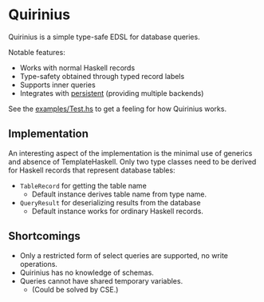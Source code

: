 # Quirinius

Quirinius is a simple type-safe EDSL for database queries.

Notable features:

  * Works with normal Haskell records
  * Type-safety obtained through typed record labels
  * Supports inner queries
  * Integrates with [persistent](https://hackage.haskell.org/package/persistent) (providing multiple backends)

See the [examples/Test.hs](examples/Test.hs) to get a feeling for how Quirinius works.

## Implementation

An interesting aspect of the implementation is the minimal use of generics and absence of TemplateHaskell. Only two type classes need to be derived for Haskell records that represent database tables:

  * `TableRecord` for getting the table name
      - Default instance derives table name from type name.
  * `QueryResult` for deserializing results from the database
      - Default instance works for ordinary Haskell records.

## Shortcomings

  * Only a restricted form of select queries are supported, no write operations.
  * Quirinius has no knowledge of schemas.
  * Queries cannot have shared temporary variables.
      - (Could be solved by CSE.)
